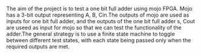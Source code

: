 The aim of the project is to test a one bit full adder using mojo FPGA. Mojo has a 3-bit output representing A, B, Cin.The outputs of mojo are used as inputs for one bit full adder, and the outputs of the one bit full adder s, Cout are useed as input for mojo so that we can test the functionality of the adder.The general strategy is to use a finite state machine to toggle between different test states, with each state being passed only when the required outputs are met.